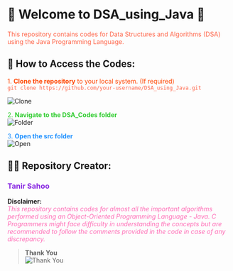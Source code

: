 # 🌟 Welcome to DSA_using_Java 🌟
<span style="color:#ff6347;">This repository contains codes for Data Structures and Algorithms (DSA) using the Java Programming Language.</span>

## 🚀 How to Access the Codes:
<span style="color:#ff4500;">1. **Clone the repository** to your local system. (If required)</span>  
   <span style="color:#ff6347;">`git clone https://github.com/your-username/DSA_using_Java.git`</span>
   
   ![Clone](https://media.giphy.com/media/26FPCXdkvDbKBbgOI/giphy.gif)

<span style="color:#32cd32;">2. **Navigate to the DSA_Codes folder**</span>  
   ![Folder](https://media.giphy.com/media/3oEjI6SIIHBdRxXI40/giphy.gif)

<span style="color:#1e90ff;">3. **Open the src folder**</span>  
   ![Open](https://media.giphy.com/media/xT5LMHxhOfscxPfIfm/giphy.gif)

## 👨‍💻 Repository Creator:
### <span style="color:#8a2be2;">Tanir Sahoo</span>

**Disclaimer:**  
<span style="color:#ff69b4;">_This repository contains codes for almost all the important algorithms performed using an Object-Oriented Programming Language - Java. C Programmers might face difficulty in understanding the concepts but are recommended to follow the comments provided in the code in case of any discrepancy._</span>

> **Thank You**  
> ![Thank You](https://media.giphy.com/media/3o7TKsQ7UYzRYFbnDO/giphy.gif)
